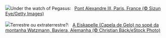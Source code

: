 ![](https://www.bing.com/th?id=OHR.ParisBridge_EN-GB8372523882_UHD.jpg&w=1000)Under the watch of Pegasus:&nbsp;&ensp;[Pont Alexandre III, Paris, France (© Sizun Eye/Getty Images)](https://www.bing.com/th?id=OHR.ParisBridge_EN-GB8372523882_UHD.jpg)
<br><br/>
![](https://www.bing.com/th?id=OHR.IceChapel_PT-BR9970254317_UHD.jpg&w=1000)Terrestre ou extraterrestre?:&nbsp;&ensp;[A Eiskapelle (Capela de Gelo) no sopé da montanha Watzmann, Baviera, Alemanha (© Christian Bäck/eStock Photo)](https://www.bing.com/th?id=OHR.IceChapel_PT-BR9970254317_UHD.jpg)
<br><br/>
